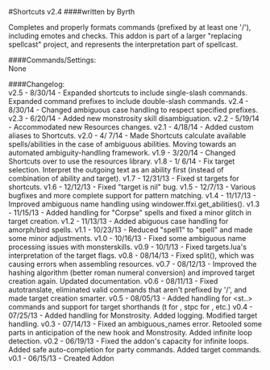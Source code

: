 #Shortcuts v2.4
####written by Byrth  

Completes and properly formats commands (prefixed by at least one '/'),
including emotes and checks. This addon is part of a larger "replacing
spellcast" project, and represents the interpretation part of spellcast.

####Commands/Settings:  
None  

####Changelog:  
v2.5 -  8/30/14 - Expanded shortcuts to include single-slash commands. Expanded command prefixes to include double-slash commands.
v2.4 -  8/30/14 - Changed ambiguous case handling to respect specified prefixes.
v2.3 -  6/20/14 - Added new monstrosity skill disambiguation.
v2.2 -  5/19/14 - Accommodated new Resources changes.
v2.1 -  4/18/14 - Added custom aliases to Shortcuts.
v2.0 -  4/ 7/14 - Made Shortcuts calculate available spells/abilities in the case of ambiguous abilities. Moving towards an automated ambiguity-handling framework.
v1.9 -  3/20/14 - Changed Shortcuts over to use the resources library.
v1.8 -  1/ 6/14 - Fix target selection. Interpret the outgoing text as an ability first (instead of combination of ability and target).
v1.7 - 12/31/13 - Fixed st targets for shortcuts.
v1.6 - 12/12/13 - Fixed "target is nil" bug.
v1.5 - 12/7/13  - Various bugfixes and more complete support for pattern matching.
v1.4 - 11/17/13 - Improved ambiguous name handling using windower.ffxi.get_abilities().
v1.3 - 11/15/13 - Added handling for "Corpse" spells and fixed a minor glitch in target creation.
v1.2 - 11/13/13 - Added abiguous case handling for amorph/bird spells.
v1.1 - 10/23/13 - Reduced "spell1" to "spell" and made some minor adjustments.
v1.0 - 10/16/13 - Fixed some ambiguous name processing issues with monsterskills.
v0.9 - 10/1/13  - Fixed targets.lua's interpretation of the target flags.
v0.8 - 08/14/13 - Fixed split(), which was causing errors when assembling resources.
v0.7 - 08/12/13 - Improved the hashing algorithm (better roman numeral conversion) and improved target creation again. Updated documentation.
v0.6 - 08/11/13 - Fixed autotranslate, eliminated valid commands that aren't prefixed by '/', and made target creation smarter.
v0.5 - 08/05/13 - Added handling for <st..> commands and support for target shorthands (t for <t>, stpc for <stpc>, etc.)
v0.4 - 07/25/13 - Added handling for Monstrosity. Added logging. Modified target handling.
v0.3 - 07/14/13 - Fixed an ambiguous_names error. Retooled some parts in anticipation of the new hook and Monstrosity. Added infinite loop detection.
v0.2 - 06/19/13 - Fixed the addon's capacity for infinite loops. Added safe auto-completion for party commands. Added target commands.
v0.1 - 06/15/13 - Created Addon  